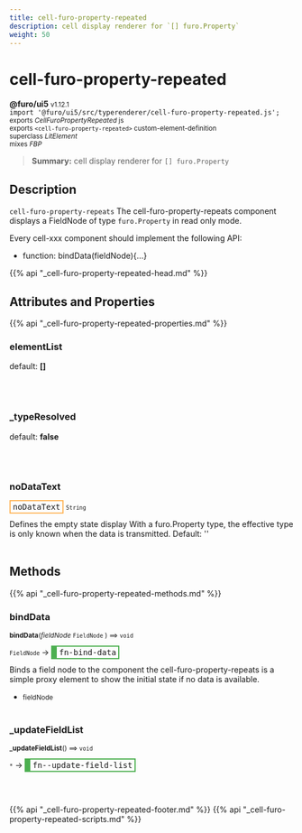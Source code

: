 ```yaml
---
title: cell-furo-property-repeated
description: cell display renderer for `[] furo.Property`
weight: 50
---
```


# cell-furo-property-repeated
**@furo/ui5** <small>v1.12.1</small>
<br>`import '@furo/ui5/src/typerenderer/cell-furo-property-repeated.js';`<small>
<br>exports *CellFuroPropertyRepeated* js
<br>exports `<cell-furo-property-repeated>` custom-element-definition
<br>superclass *LitElement*
<br> mixes *FBP*</small>

> **Summary:** cell display renderer for `[] furo.Property`

## Description

`cell-furo-property-repeats`
The cell-furo-property-repeats component displays a FieldNode of type `furo.Property` in read only mode.

Every cell-xxx component should implement the following API:
- function: bindData(fieldNode){...}

{{% api "_cell-furo-property-repeated-head.md" %}}

## Attributes and Properties
{{% api "_cell-furo-property-repeated-properties.md" %}}





### **elementList**
default: **[]**</small>


<br><br>

### **_typeResolved**
default: **false**</small>


<br><br>

### **noDataText**

<span  style="border-width:2px; border-style: solid;border-color:  rgb(255, 182, 91);font-family:monospace; padding:2px 4px;">noDataText</span>
<small>`String` </small>

Defines the empty state display
With a furo.Property type, the effective type is only known when the data is transmitted.
Default: ''
<br><br>

## Methods
{{% api "_cell-furo-property-repeated-methods.md" %}}


### **bindData**
<small>**bindData**(*fieldNode* `FieldNode` ) ⟹ `void`</small>

<small>`FieldNode` </small> →
<span  style="border-width:2px 2px 2px 10px; border-style: solid;border-color:  rgb(76, 175, 80);font-family:monospace; padding:2px 4px;">fn-bind-data</span>

Binds a field node to the component
the cell-furo-property-repeats is a simple proxy element to show
the initial state if no data is available.

- <small>fieldNode </small>
<br><br>

### **_updateFieldList**
<small>**_updateFieldList**() ⟹ `void`</small>

<small>`*`</small> →
<span  style="border-width:2px 2px 2px 10px; border-style: solid;border-color:  rgb(76, 175, 80);font-family:monospace; padding:2px 4px;">fn--update-field-list</span>



<br><br>







{{% api "_cell-furo-property-repeated-footer.md" %}}
{{% api "_cell-furo-property-repeated-scripts.md" %}}
